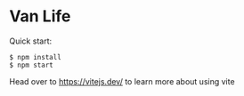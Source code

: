 # Van Life


Quick start:

```
$ npm install
$ npm start
````

Head over to https://vitejs.dev/ to learn more about using vite

